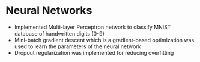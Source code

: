 # Neural Networks

- Implemented Multi-layer Perceptron network to classify MNIST database of handwritten digits (0-9)
- Mini-batch gradient descent which is a gradient-based optimization was used to learn the parameters of the neural network
- Dropout regularization was implemented for reducing overfitting 
